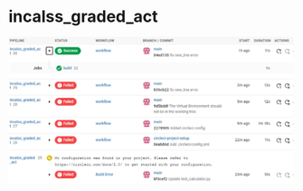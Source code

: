 # incalss_graded_act

![alternativetext](https://github.com/jaegeun1393/incalss_graded_act/blob/main/sssss.PNG)

